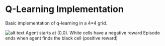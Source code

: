 # Q-Learning Implementation

Basic implementation of q-learning in a 4*4 grid.

![alt text](https://github.com/ineeve/q-learning/assets/qLearning.png "Game Matrix")
Agent starts at (0,0).
White cells have a negative reward
Episode ends when agent finds the black cell (positive reward)
